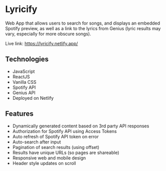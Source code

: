 # Lyricify
Web App that allows users to search for songs, and displays an embedded Spotify preview, as well as a link to the lyrics from Genius (lyric results may vary, especially for more obscure songs).

Live link: https://lyricify.netlify.app/


## Technologies
- JavaScript
- ReactJS
- Vanilla CSS
- Spotify API
- Genius API
- Deployed on Netlify

## Features
- Dynamically generated content based on 3rd party API responses
- Authorization for Spotify API using Access Tokens
- Auto refresh of Spotify API token on error
- Auto-search after input
- Pagination of search results (using offset)
- Results have unique URLs (so pages are shareable)
- Responsive web and mobile design
- Header style updates on scroll 
